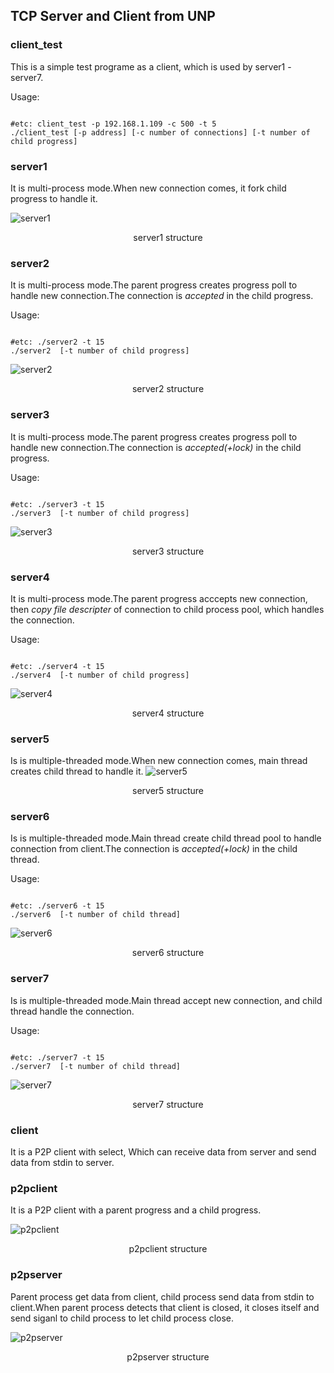 TCP Server and Client from UNP
---

### client_test
This is a simple test programe  as a client, which is used by server1 - server7.

Usage:

```shell

#etc: client_test -p 192.168.1.109 -c 500 -t 5 
./client_test [-p address] [-c number of connections] [-t number of child progress]

```

### server1
It is multi-process mode.When new connection comes, it fork child progress to handle it.

![server1](./server1.bmp "server1 structure")
<div align = "center">server1 structure</div>

### server2
It is multi-process mode.The parent progress creates progress poll to handle new connection.The connection is *accepted* in the child progress.

Usage:

```shell

#etc: ./server2 -t 15 
./server2  [-t number of child progress]

```
![server2](./server2.bmp "server2 structure")
<div align = "center">server2 structure</div>

### server3
It is multi-process mode.The parent progress creates progress poll to handle new connection.The connection is *accepted(+lock)* in the child progress.

Usage:

```shell

#etc: ./server3 -t 15 
./server3  [-t number of child progress]

```

![server3](./server3.bmp "server3 structure")
<div align = "center">server3 structure</div>

### server4
It is multi-process mode.The parent progress acccepts new connection, then *copy file descripter* of connection to child process pool, which handles the connection. 

Usage:

```shell

#etc: ./server4 -t 15 
./server4  [-t number of child progress]

```
![server4](./server4.bmp "server4 structure")
<div align = "center">server4 structure</div>

### server5
Is is multiple-threaded mode.When new connection comes, main thread creates  child thread to handle it.
![server5](./server5.bmp "server5 structure")
<div align = "center">server5 structure</div>

### server6
Is is multiple-threaded mode.Main thread create child thread pool to handle connection from client.The connection is *accepted(+lock)* in the child thread.

Usage:

```shell

#etc: ./server6 -t 15 
./server6  [-t number of child thread]

```
![server6](./server6.bmp "server6 structure")
<div align = "center">server6 structure</div>

### server7
Is is multiple-threaded mode.Main thread accept new connection, and child thread handle the connection.

Usage:

```shell

#etc: ./server7 -t 15 
./server7  [-t number of child thread]

```
![server7](./server7.bmp "server1 structure")
<div align = "center">server7 structure</div>


### client
It is a  P2P client with select, Which can receive data from server and send data from stdin to server. 

### p2pclient

It is a  P2P client with a parent progress and a child progress.

![p2pclient](./p2pclient.bmp "server1 structure")
<div align = "center">p2pclient structure</div>


### p2pserver
Parent process get data from client, child process send data from stdin to client.When parent process detects that client is closed, it 
closes itself and send siganl to child process to let child process close.

![p2pserver](./p2pserver.bmp "p2pserver structure")
<div align = "center">p2pserver structure</div>
